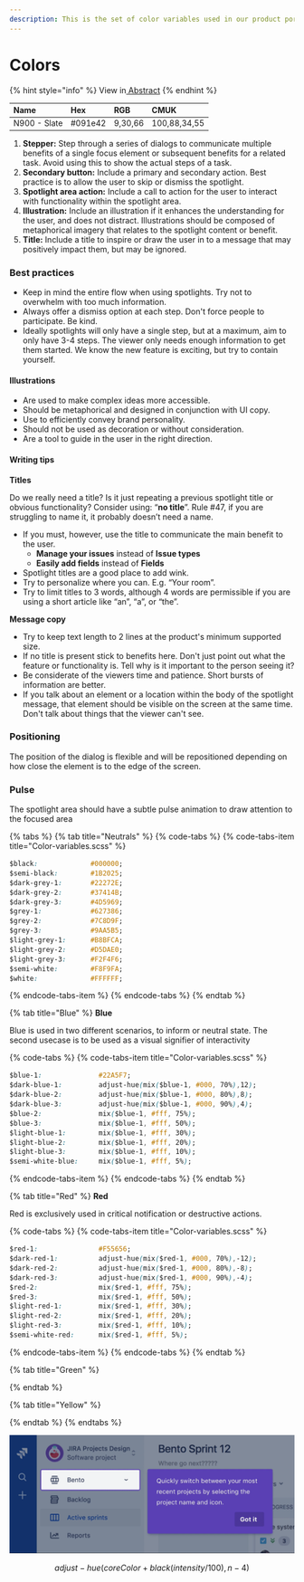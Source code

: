 ```yaml
---
description: This is the set of color variables used in our product portfolio.
---
```


# Colors



{% hint style="info" %}
 View in[ Abstract](https://share.goabstract.com/356c86b5-84b3-48b7-8291-b898d23252f2)
{% endhint %}

| Name | Hex | RGB | CMUK |
| :--- | :--- | :--- | :--- |
|  N900 - Slate | \#091e42 | 9,30,66 | 100,88,34,55 |



1. **Stepper:** Step through a series of dialogs to communicate multiple benefits of a single focus element or subsequent benefits for a related task. Avoid using this to show the actual steps of a task. 
2. **Secondary button:** Include a primary and secondary action. Best practice is to allow the user to skip or dismiss the spotlight. 
3. **Spotlight area action:** Include a call to action for the user to interact with functionality within the spotlight area.
4. **Illustration:** Include an illustration if it enhances the understanding for the user, and does not distract. Illustrations should be composed of metaphorical imagery that relates to the spotlight content or benefit. 
5. **Title:** Include a title to inspire or draw the user in to a message that may positively impact them, but may be ignored. 

### Best practices

* Keep in mind the entire flow when using spotlights. Try not to overwhelm with too much information.
* Always offer a dismiss option at each step. Don't force people to participate. Be kind. 
* Ideally spotlights will only have a single step, but at a maximum, aim to only have 3-4 steps. The viewer only needs enough information to get them started. We know the new feature is exciting, but try to contain yourself. 

#### Illustrations

* Are used to make complex ideas more accessible.
* Should be metaphorical and designed in conjunction with UI copy.
* Use to efficiently convey brand personality.
* Should not be used as decoration or without consideration.
* Are a tool to guide in the user in the right direction.

#### Writing tips

**Titles**

Do we really need a title? Is it just repeating a previous spotlight title or obvious functionality? Consider using: “**no title**”. Rule \#47, if you are struggling to name it, it probably doesn’t need a name.

* If you must, however, use the title to communicate the main benefit to the user.
  * **Manage your issues** instead of **Issue types**
  * **Easily add fields** instead of **Fields**
* Spotlight titles are a good place to add wink. 
* Try to personalize where you can. E.g. “Your room”. 
* Try to limit titles to 3 words, although 4 words are permissible if you are using a short article like “an”, “a”, or “the”.

**Message copy**

* Try to keep text length to 2 lines at the product's minimum supported size.
* If no title is present stick to benefits here. Don't just point out what the feature or functionality is. Tell why is it important to the person seeing it? 
* Be considerate of the viewers time and patience. Short bursts of information are better. 
* If you talk about an element or a location within the body of the spotlight message, that element should be visible on the screen at the same time. Don't talk about things that the viewer can't see. 

### Positioning

The position of the dialog is flexible and will be repositioned depending on how close the element is to the edge of the screen. 

### Pulse

The spotlight area should have a subtle pulse animation to draw attention to the focused area

{% tabs %}
{% tab title="Neutrals" %}
{% code-tabs %}
{% code-tabs-item title="Color-variables.scss" %}
```css
$black:             #000000;
$semi-black:        #1B2025;
$dark-grey-1:       #22272E;
$dark-grey-2:       #37414B;
$dark-grey-3:       #4D5969;
$grey-1:            #627386;
$grey-2:            #7C8D9F;
$grey-3:            #9AA5B5;
$light-grey-1:      #B8BFCA;
$light-grey-2:      #D5DAE0;
$light-grey-3:      #F2F4F6;
$semi-white:        #F8F9FA;
$white:             #FFFFFF;
```
{% endcode-tabs-item %}
{% endcode-tabs %}
{% endtab %}

{% tab title="Blue" %}
**Blue**

Blue is used in two different scenarios, to inform or neutral state. The second usecase is to be used as a visual signifier of interactivity

{% code-tabs %}
{% code-tabs-item title="Color-variables.scss" %}
```css
$blue-1:              #22A5F7;
$dark-blue-1:         adjust-hue(mix($blue-1, #000, 70%),12);
$dark-blue-2:         adjust-hue(mix($blue-1, #000, 80%),8);
$dark-blue-3:         adjust-hue(mix($blue-1, #000, 90%),4);
$blue-2:              mix($blue-1, #fff, 75%);
$blue-3:              mix($blue-1, #fff, 50%);
$light-blue-1:        mix($blue-1, #fff, 30%);
$light-blue-2:        mix($blue-1, #fff, 20%);
$light-blue-3:        mix($blue-1, #fff, 10%);
$semi-white-blue:     mix($blue-1, #fff, 5%);
```
{% endcode-tabs-item %}
{% endcode-tabs %}
{% endtab %}

{% tab title="Red" %}
**Red**

Red is exclusively used in critical notification or destructive actions.

{% code-tabs %}
{% code-tabs-item title="Color-variables.scss" %}
```css
$red-1:               #F55656;
$dark-red-1:          adjust-hue(mix($red-1, #000, 70%),-12);
$dark-red-2:          adjust-hue(mix($red-1, #000, 80%),-8);
$dark-red-3:          adjust-hue(mix($red-1, #000, 90%),-4);
$red-2:               mix($red-1, #fff, 75%);
$red-3:               mix($red-1, #fff, 50%);
$light-red-1:         mix($red-1, #fff, 30%);
$light-red-2:         mix($red-1, #fff, 20%);
$light-red-3:         mix($red-1, #fff, 10%);
$semi-white-red:      mix($red-1, #fff, 5%);
```
{% endcode-tabs-item %}
{% endcode-tabs %}
{% endtab %}

{% tab title="Green" %}

{% endtab %}

{% tab title="Yellow" %}

{% endtab %}
{% endtabs %}

![lklkl](../.gitbook/assets/pulse.gif)

$$
adjust-hue(coreColor + black (intensity/100), n-4)
$$

